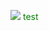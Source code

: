 ![](https://file.garden/Ztfe_nOngl0iXHfk/Untitled1768_20241214141047.png)
<span style="color: green"> test </span>
